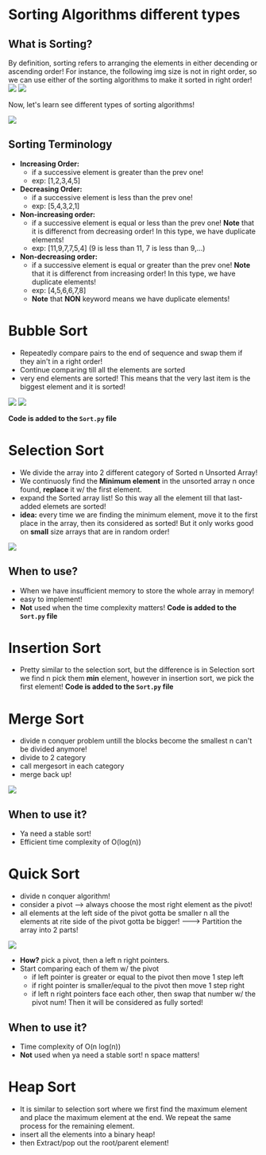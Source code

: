 # Sorting Algorithms different types

## What is Sorting?
By definition, sorting refers to arranging the elements in either decending or ascending order! For instance, the following img size is not in right order, so we can use either of the sorting algorithms to make it sorted in right order!
<img src="./img/1.png">
<img src="./img/2.png">

Now, let's learn see different types of sorting algorithms!

<img src="./img/sort.png">

## Sorting Terminology
- **Increasing Order:**
    - if a successive element is greater than the prev one!
    - exp: [1,2,3,4,5]
- **Decreasing Order:**
    - if a successive element is less than the prev one!
    - exp: [5,4,3,2,1]
- **Non-increasing order:**
    - if a successive element is equal or less than the prev one! **Note** that it is differenct from decreasing order! In this type, we have duplicate elements!
    - exp: [11,9,7,7,5,4] (9 is less than 11, 7 is less than 9,...)
- **Non-decreasing order:**
    - if a successive element is equal or greater than the prev one! **Note** that it is differenct from increasing order! In this type, we have duplicate elements!
    - exp: [4,5,6,6,7,8] 
    - **Note** that **NON** keyword means we have duplicate elements!

# Bubble Sort
- Repeatedly compare pairs to the end of sequence and swap them if they ain't in a right order!
- Continue comparing till all the elements are sorted
- very end elements are sorted! This means that the very last item is the biggest element and it is sorted!
<img src="./img/b1.png">
<img src="./img/b2.png">

**Code is added to the `Sort.py` file**

# Selection Sort
- We divide the array into 2 different category of Sorted n Unsorted Array!
- We continuosly find the **Minimum element** in the unsorted array n once found, **replace** it w/ the first element.
- expand the Sorted array list! So this way all the element till that last-added elemets are sorted!
- **idea:** every time we are finding the minimum element, move it to the first place in the array, then its considered as sorted! But it only works good on **small** size arrays that are in random order!
<img src="./img/selection.png">

## When to use?
- When we have insufficient memory to store the whole array in memory!
- easy to implement!
- **Not** used when the time complexity matters!
**Code is added to the `Sort.py` file**

# Insertion Sort
- Pretty similar to the selection sort, but the difference is in Selection sort we find n pick them **min** element, however in insertion sort, we pick the first element!
**Code is added to the `Sort.py` file**

# Merge Sort
- divide n conquer problem untill the blocks become the smallest n can't be divided anymore!
- divide to 2 category
- call mergesort in each category
- merge back up!
<img src="./img/merge.png">

## When to use it?
- Ya need a stable sort!
- Efficient time complexity of  O(log(n))

# Quick Sort
- divide n conquer algorithm!
- consider a pivot --> always choose the most right element as the pivot!
- all elements at the left side of the pivot gotta be smaller n all the elements at rite side of the pivot gotta be bigger! ---> Partition the array into 2 parts!
<img src="./img/qs1.png">

- **How?**  pick a pivot, then a left n right pointers. 
- Start comparing each of them w/ the pivot
    - if left pointer is greater or equal to the pivot then move 1 step left
    - if right pointer is smaller/equal to the pivot then move 1 step right 
    - if left n right pointers face each other, then swap that number w/ the pivot num! Then it will  be considered as fully sorted!
## When to use it?
- Time complexity of O(n log(n))
- **Not** used when ya need a stable sort! n space matters!

# Heap Sort
- It is similar to selection sort where we first find the maximum element and place the maximum element at the end. We repeat the same process for the remaining element.
- insert all the elements into a binary heap!
- then Extract/pop out the root/parent element!